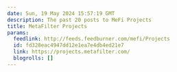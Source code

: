```yaml
---
date: Sun, 19 May 2024 15:57:19 GMT
description: The past 20 posts to MeFi Projects
title: MetaFilter Projects
params:
  feedlink: http://feeds.feedburner.com/mefi/Projects
  id: fd328eac4947dd12e1ea7e4db4ed21e7
  link: https://projects.metafilter.com/
  blogrolls: []
---
```

